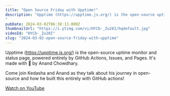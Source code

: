 ```yaml
---
title: "Open Source Friday with Upptime!"
description: "Upptime (https://upptime.js.org/) is the open-source uptime monitor and status page, powered entirely by GitHub Actions, Issues, and Pages. It's made with 💚 by Anand Chowdhary."
pubDate: 2024-03-02T06:38:13.000Z
thumbnailUrl: "https://i.ytimg.com/vi/HYCb-_Zu28I/hqdefault.jpg"
videoId: "HYCb-_Zu28I"
slug: "2024-03-02-open-source-friday-with-upptime"
---
```


Upptime (https://upptime.js.org/) is the open-source uptime monitor and status page, powered entirely by GitHub Actions, Issues, and Pages. It's made with 💚 by Anand Chowdhary.

Come join Kedasha and Anand as they talk about his journey in open-source and how he built this entirely with GitHub actions!

[Watch on YouTube](https://www.youtube.com/watch?v=HYCb-_Zu28I)
